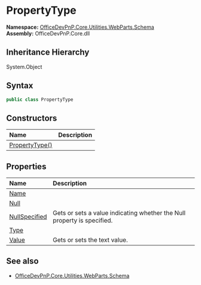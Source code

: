 # PropertyType
<summary></summary>  

**Namespace:** [OfficeDevPnP.Core.Utilities.WebParts.Schema](OfficeDevPnP.Core.Utilities.WebParts.Schema.md)  
**Assembly:** OfficeDevPnP.Core.dll  
## Inheritance Hierarchy
System.Object  

## Syntax
```C#
public class PropertyType
```
## Constructors
|**Name**|**Description**|
|:-----|:-----|
| [PropertyType()](OfficeDevPnP.Core.Utilities.WebParts.Schema.PropertyType.ctor1.md) | <summary></summary>
## Properties
|**Name**|**Description**|
|:-----|:-----|
| [Name](OfficeDevPnP.Core.Utilities.WebParts.Schema.PropertyType.Name.md) | <summary></summary>
| [Null](OfficeDevPnP.Core.Utilities.WebParts.Schema.PropertyType.Null.md) | <summary></summary>
| [NullSpecified](OfficeDevPnP.Core.Utilities.WebParts.Schema.PropertyType.NullSpecified.md) | <summary> <para xml:lang="en">Gets or sets a value indicating whether the Null property is specified.</para> </summary>
| [Type](OfficeDevPnP.Core.Utilities.WebParts.Schema.PropertyType.Type.md) | <summary></summary>
| [Value](OfficeDevPnP.Core.Utilities.WebParts.Schema.PropertyType.Value.md) | <summary> <para xml:lang="en">Gets or sets the text value.</para> </summary>
## See also
- [OfficeDevPnP.Core.Utilities.WebParts.Schema](OfficeDevPnP.Core.Utilities.WebParts.Schema.md)

